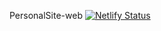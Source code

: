 PersonalSite-web
[![Netlify Status](https://api.netlify.com/api/v1/badges/2a519d4a-a79a-46e0-b4c1-aac62bf38511/deploy-status)](https://app.netlify.com/sites/personalsite-web/deploys)
